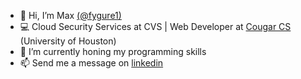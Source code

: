 - 👋 Hi, I’m Max [(@fygure1)](https://twitter.com/fygure1)
- 💻 Cloud Security Services at CVS | Web Developer at [Cougar CS](https://github.com/CougarCS) (University of Houston)
- 🌱 I’m currently honing my programming skills
- 📫 Send me a message on [linkedin](https://www.linkedin.com/in/maximillianchalitsios/)

<!---
fygure/fygure is a ✨ special ✨ repository because its `README.md` (this file) appears on your GitHub profile.
You can click the Preview link to take a look at your changes.
--->
